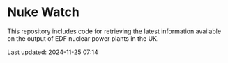 # Nuke Watch

This repository includes code for retrieving the latest information available on the output of EDF nuclear power plants in the UK.

Last updated: 2024-11-25 07:14